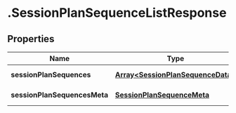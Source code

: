 # .SessionPlanSequenceListResponse

## Properties

Name | Type | Description | Notes
------------ | ------------- | ------------- | -------------
**sessionPlanSequences** | [**Array&lt;SessionPlanSequenceData&gt;**](SessionPlanSequenceData.md) |  | [default to undefined]
**sessionPlanSequencesMeta** | [**SessionPlanSequenceMeta**](SessionPlanSequenceMeta.md) |  | [default to undefined]

